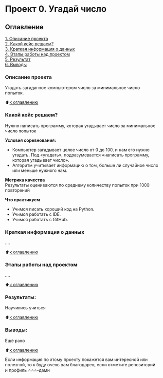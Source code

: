 # Проект 0. Угадай число

## Оглавление  
[1. Описание проекта](https://github.com/Qadimalizade/sf_data_science/blob/main/project_0/test_0/guess-number-task/README.md#Описание-проекта)  
[2. Какой кейс решаем?](https://github.com/Qadimalizade/sf_data_science/blob/main/project_0/test_0/guess-number-task/README.md#Какой-кейс-решаем)  
[3. Краткая информация о данных](https://github.com/Qadimalizade/sf_data_science/blob/main/project_0/test_0/guess-number-task/README.md#Краткая-информация-о-данных)  
[4. Этапы работы над проектом](https://github.com/Qadimalizade/sf_data_science/blob/main/project_0/test_0/guess-number-task/README.md#Этапы-работы-над-проектом)  
[5. Результат](https://github.com/Qadimalizade/sf_data_science/blob/main/project_0/test_0/guess-number-task/README.md#Результат)    
[6. Выводы](https://github.com/Qadimalizade/sf_data_science/blob/main/project_0/test_0/guess-number-task/README.md#Выводы) 

### Описание проекта    
Угадать загаданное компьютером число за минимальное число попыток.

:arrow_up:[к оглавлению](https://github.com/Qadimalizade/sf_data_science/blob/main/project_0/test_0/guess-number-task/README.md#Оглавление)


### Какой кейс решаем?    
Нужно написать программу, которая угадывает число за минимальное число попыток

**Условия соревнования:**  
- Компьютер загадывает целое число от 0 до 100, и нам его нужно угадать. Под «угадать», подразумевается «написать программу, которая угадывает число».
- Алгоритм учитывает информацию о том, больше ли случайное число или меньше нужного нам.

**Метрика качества**     
Результаты оцениваются по среднему количеству попыток при 1000 повторений

**Что практикуем**     
* Учимся писать хороший код на Python.
* Учимся работать с IDE.
* Учимся работать с GitHub.

### Краткая информация о данных
....
  
:arrow_up:[к оглавлению](https://github.com/Qadimalizade/sf_data_science/blob/main/project_0/test_0/guess-number-task/README.md#Оглавление)


### Этапы работы над проектом  
....

:arrow_up:[к оглавлению](https://github.com/Qadimalizade/sf_data_science/blob/main/project_0/test_0/guess-number-task/README.md#Оглавление)


### Результаты:  
Научились учиться

:arrow_up:[к оглавлению](https://github.com/Qadimalizade/sf_data_science/blob/main/project_0/test_0/guess-number-task/README.md#Оглавление)


### Выводы:  
Ещё рано

:arrow_up:[к оглавлению](https://github.com/Qadimalizade/sf_data_science/blob/main/project_0/test_0/guess-number-task/README.md#Оглавление)


Если информация по этому проекту покажется вам интересной или полезной, то я буду очень вам благодарен, если отметите репозиторий и профиль ⭐️⭐️⭐️-дами